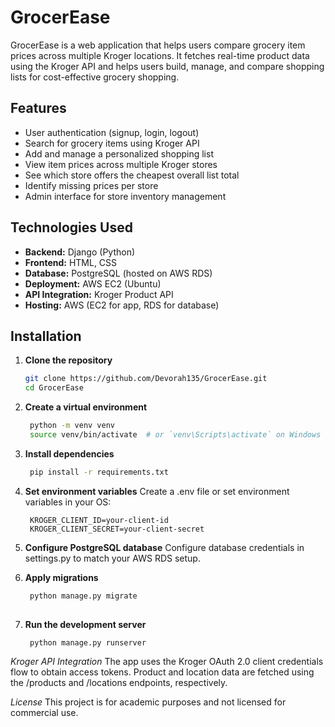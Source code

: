 # GrocerEase

GrocerEase is a web application that helps users compare grocery item prices across multiple Kroger locations. It fetches real-time product data using the Kroger API and helps users build, manage, and compare shopping lists for cost-effective grocery shopping.

## Features

- User authentication (signup, login, logout)
- Search for grocery items using Kroger API
- Add and manage a personalized shopping list
- View item prices across multiple Kroger stores
- See which store offers the cheapest overall list total
- Identify missing prices per store
- Admin interface for store inventory management

## Technologies Used

- **Backend:** Django (Python)
- **Frontend:** HTML, CSS
- **Database:** PostgreSQL (hosted on AWS RDS)
- **Deployment:** AWS EC2 (Ubuntu)
- **API Integration:** Kroger Product API
- **Hosting:** AWS (EC2 for app, RDS for database)

## Installation

1. **Clone the repository**
   ```bash
   git clone https://github.com/Devorah135/GrocerEase.git
   cd GrocerEase

2. **Create a virtual environment**
   ```bash
    python -m venv venv
    source venv/bin/activate  # or `venv\Scripts\activate` on Windows

3. **Install dependencies**
   ```bash
    pip install -r requirements.txt


4. **Set environment variables**
     Create a .env file or set environment variables in your OS:
   ```env
    KROGER_CLIENT_ID=your-client-id
    KROGER_CLIENT_SECRET=your-client-secret

5. **Configure PostgreSQL database**
      Configure database credentials in settings.py to match your AWS RDS setup.

6. **Apply migrations**
   ```bash
    python manage.py migrate
  
7. **Run the development server**
   ```bash
    python manage.py runserver

*Kroger API Integration*
The app uses the Kroger OAuth 2.0 client credentials flow to obtain access tokens. Product and location data are fetched using the /products and /locations endpoints, respectively.

*License*
This project is for academic purposes and not licensed for commercial use.
